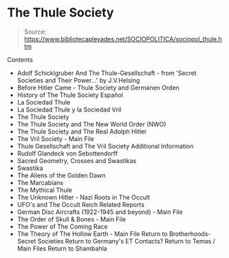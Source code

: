 # The Thule Society

> Source: https://www.bibliotecapleyades.net/SOCIOPOLITICA/sociopol_thule.htm

Contents
- Adolf Schicklgruber And The Thule-Gesellschaft - from 'Secret Societies and Their Power...' by J.V.Helsing
- Before Hitler Came - Thule Society and Germanen Orden
- History of The Thule Society
Español
- La Sociedad Thule
- La Sociedad Thule y la Sociedad Vril
- The Thule Society
- The Thule Society and The New World Order (NWO)
- The Thule Society and The Real Adolph Hitler
- The Vril Society - Main File
- Thule Gesellschaft and The Vril Society
Additional Information
- Rudolf Glandeck von Sebottendorff
- Sacred Geometry, Crosses and Swastikas
- Swastika
- The Aliens of the Golden Dawn
- The Marcabians
- The Mythical Thule
- The Unknown Hitler - Nazi Roots in The Occult
- UFO's and The Occult Reich
Related Reports
- German Disc Aircrafts (1922-1945 and beyond) - Main File
- The Order of Skull & Bones - Main File
- The Power of The Coming Race
- The Theory of The Hollow Earth - Main File
Return to Brotherhoods-Secret Societies
Return to Germany's ET Contacts?
Return to Temas / Main Files
Return to Shambahla
